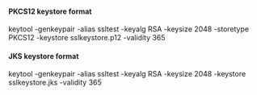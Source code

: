 #### PKCS12 keystore format
keytool -genkeypair -alias ssltest -keyalg RSA -keysize 2048 -storetype PKCS12 -keystore sslkeystore.p12 -validity 365

#### JKS keystore format
keytool -genkeypair -alias ssltest -keyalg RSA -keysize 2048 -keystore sslkeystore.jks -validity 365
